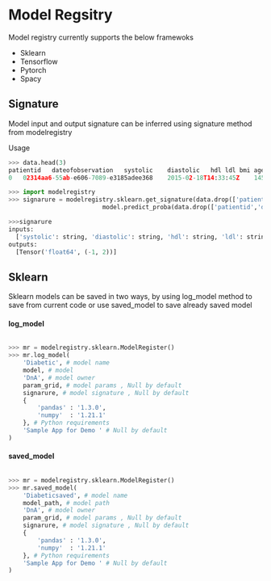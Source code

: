 # Model Regsitry

Model registry currently supports the below framewoks

* Sklearn
* Tensorflow
* Pytorch
* Spacy

## Signature 

Model input and output signature can be inferred using signature method from modelregistry

Usage 

```python
>>> data.head(3)
patientid	dateofobservation	systolic	diastolic	hdl	ldl	bmi	age	start	diabetic
0	02314aa6-55ab-e606-7089-e3185adee368	2015-02-18T14:33:45Z	145.0	111.0	66.1	84.5	29.2	31.221918	2015-02-18	1

>>> import modelregistry
>>> signarure = modelregistry.sklearn.get_signature(data.drop(['patientid','diabetic','dateofobservation','start'],axis=1),
                          model.predict_proba(data.drop(['patientid','diabetic','dateofobservation','start'],axis=1)))

>>>signarure
inputs: 
  ['systolic': string, 'diastolic': string, 'hdl': string, 'ldl': string, 'bmi': string, 'age': double]
outputs: 
  [Tensor('float64', (-1, 2))]
```

## Sklearn

Sklearn models can be saved in two ways,
by using log_model method to save from current code or use saved_model to save already saved model

#### log_model
```python

>>> mr = modelregistry.sklearn.ModelRegister()
>>> mr.log_model(
    'Diabetic', # model name
    model, # model
    'DnA', # model owner
    param_grid, # model params , Null by default
    signarure, # model signature , Null by default
    {
        'pandas' : '1.3.0',
        'numpy'  : '1.21.1'
    }, # Python requirements 
    'Sample App for Demo ' # Null by default
)

```

#### saved_model


```python

>>> mr = modelregistry.sklearn.ModelRegister()
>>> mr.saved_model(
    'Diabeticsaved', # model name
    model_path, # model path
    'DnA', # model owner
    param_grid, # model params , Null by default
    signarure, # model signature , Null by default
    {
        'pandas' : '1.3.0',
        'numpy'  : '1.21.1'
    }, # Python requirements 
    'Sample App for Demo ' # Null by default
)

```
